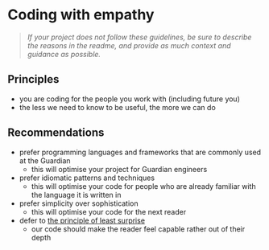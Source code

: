 # Coding with empathy

> _If your project does not follow these guidelines, be sure to describe the reasons in the readme, and provide as much context and guidance as possible._

## Principles

-   you are coding for the people you work with (including future you)
-   the less we need to know to be useful, the more we can do

## Recommendations

-   prefer programming languages and frameworks that are commonly used at the Guardian
    -   this will optimise your project for Guardian engineers
-   prefer idiomatic patterns and techniques
    -   this will optimise your code for people who are already familiar with the language it is written in
-   prefer simplicity over sophistication
    -   this will optimise your code for the next reader
-   defer to [the principle of least surprise](https://en.wikipedia.org/wiki/Principle_of_least_astonishment)
    -   our code should make the reader feel capable rather out of their depth
